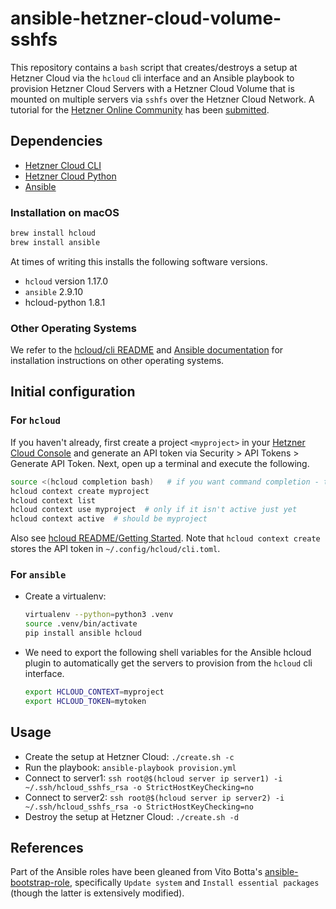 # ansible-hetzner-cloud-volume-sshfs
This repository contains a `bash` script that creates/destroys a setup at Hetzner Cloud via the `hcloud` cli interface and an Ansible playbook to provision Hetzner Cloud Servers with a Hetzner Cloud Volume that is mounted on multiple servers via `sshfs` over the Hetzner Cloud Network. A tutorial for the [Hetzner Online Community](https://community.hetzner.com/tutorials) has been [submitted](https://github.com/hetzneronline/community-content/pull/250).

## Dependencies

- [Hetzner Cloud CLI](https://github.com/hetznercloud/cli)
- [Hetzner Cloud Python](https://github.com/hetznercloud/hcloud-python)
- [Ansible](https://docs.ansible.com/)

### Installation on macOS

```bash
brew install hcloud
brew install ansible
```

At times of writing this installs the following software versions.

- `hcloud` version 1.17.0
- `ansible` 2.9.10
- hcloud-python 1.8.1

### Other Operating Systems

We refer to the [hcloud/cli README](https://github.com/hetznercloud/cli#third-party-packages) and [Ansible documentation](https://docs.ansible.com/ansible/latest/installation_guide/intro_installation.html) for installation instructions on other operating systems.

## Initial configuration 

### For `hcloud`

If you haven't already, first create a project `<myproject>` in your [Hetzner Cloud Console](https://console.hetzner.cloud/) and generate an API token via Security > API Tokens > Generate API Token. Next, open up a terminal and execute the following.

```bash
source <(hcloud completion bash)   # if you want command completion - trust me, you do!
hcloud context create myproject
hcloud context list
hcloud context use myproject  # only if it isn't active just yet
hcloud context active  # should be myproject
```

Also see [hcloud README/Getting Started](https://github.com/hetznercloud/cli#getting-started). Note that `hcloud context create` stores the API token in `~/.config/hcloud/cli.toml`. 


### For `ansible`

- Create a virtualenv: 

    ```bash
    virtualenv --python=python3 .venv 
    source .venv/bin/activate
    pip install ansible hcloud
    ```

- We need to export the following shell variables for the Ansible hcloud plugin to automatically get the servers to provision from the `hcloud` cli interface.
    ```bash
    export HCLOUD_CONTEXT=myproject
    export HCLOUD_TOKEN=mytoken
    ```


## Usage

- Create the setup at Hetzner Cloud: `./create.sh -c`
- Run the playbook: `ansible-playbook provision.yml`
- Connect to server1: `ssh root@$(hcloud server ip server1) -i ~/.ssh/hcloud_sshfs_rsa -o StrictHostKeyChecking=no`
- Connect to server2: `ssh root@$(hcloud server ip server2) -i ~/.ssh/hcloud_sshfs_rsa -o StrictHostKeyChecking=no`
- Destroy the setup at Hetzner Cloud: `./create.sh -d`


## References
Part of the Ansible roles have been gleaned from Vito Botta's [ansible-bootstrap-role](https://github.com/vitobotta/ansible-bootstrap-role), specifically `Update system` and `Install essential packages` (though the latter is extensively modified).
